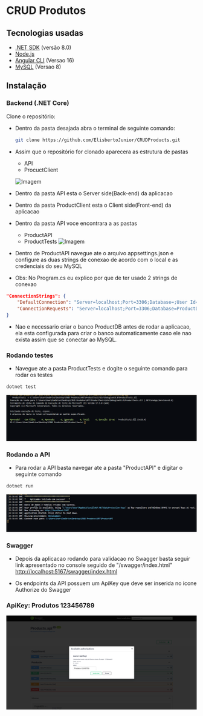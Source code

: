 # CRUD Produtos

## Tecnologias usadas

- [.NET SDK](https://dotnet.microsoft.com/download) (versão 8.0)
- [Node.js](https://nodejs.org/) 
- [Angular CLI](https://angular.io/cli) (Versao 16)
- [MySQL](https://www.mysql.com/downloads/) (Versao 8)

## Instalação

### Backend (.NET Core)

Clone o repositório:

- Dentro da pasta desajada abra o terminal de seguinte comando: 

   ```bash
   git clone https://github.com/ElisbertoJunior/CRUDProducts.git

- Assim que o repositório for clonado aparecera as estrutura de pastas
    * API
    * ProcuctClient

    ![Imagem](ProductClient/images/extruturaPastas.png)


- Dentro da pasta API esta o Server side(Back-end) da aplicacao
- Dentro da pasta ProductClient esta o Client side(Front-end) da aplicacao 

- Dentro da pasta API voce encontrara a as pastas
   * ProductAPI
   * ProductTests
   ![Imagem](ProductClient/images/pastaapi.png)

- Dentro de ProductAPI navegue ate o arquivo appsettings.json e configure as duas strings 
de conexao de acordo com o local e as credenciais do seu MySQL
- Obs: No Program.cs eu explico por que de ter usado 2 strings de conexao

```json
"ConnectionStrings": {
    "DefaultConnection": "Server=localhost;Port=3306;Database=;User Id=seu_usuario;Password=sua_senha;Pooling=true;",
    "ConnectionRequests": "Server=localhost;Port=3306;Database=ProductDB;User Id=seu_usuario;Password=sua_senha;Pooling=true;"
}

``` 


* Nao e necessario criar o banco ProductDB antes de rodar a aplicacao, ela esta configurada para criar o banco automaticamente
caso ele nao exista assim que se conectar ao MySQL.

### Rodando testes

- Navegue ate a pasta ProductTests e dogite o seguinte comando para rodar os testes

```bash
dotnet test
```
![Imagem](ProductClient/images/apitest.png)

### Rodando a API

- Para rodar a API basta navegar ate a pasta "ProductAPI" e digitar o seguinte comando
```bash
dotnet run
```
![API rodando](ProductClient/images/apirodando.png)


### Swagger

- Depois da aplicacao rodando para validacao no Swagger basta seguir link apresentado no 
console seguido de "/swagger/index.html"
[http://localhost:5167/swagger/index.html](http://localhost:5167/swagger/index.html)

- Os endpoints da API possuem um ApiKey que deve ser inserida no icone Authorize do Swagger
### ApiKey: Produtos 123456789
![API KEY](ProductClient/images/apikey.png)

